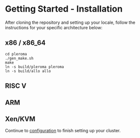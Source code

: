 # Getting Started - Installation

After cloning the repository and setting up your locale, follow the instructions for your specific architecture below:

## x86 / x86_64

```
cd pleroma
./gen_make.sh
make
ln -s build/pleroma pleroma
ln -s build/allo allo
```

## RISC V

## ARM

## Xen/KVM

Continue to [configuration](./configuration.md) to finish setting up your cluster.
